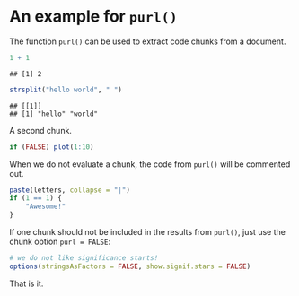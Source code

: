# An example for `purl()`

The function `purl()` can be used to extract code chunks from a document.


```r
1 + 1
```

```
## [1] 2
```

```r
strsplit("hello world", " ")
```

```
## [[1]]
## [1] "hello" "world"
```

A second chunk.


```r
if (FALSE) plot(1:10)
```

When we do not evaluate a chunk, the code from `purl()` will be commented out.


```r
paste(letters, collapse = "|")
if (1 == 1) {
    "Awesome!"
}
```

If one chunk should not be included in the results from `purl()`, just use the chunk option `purl = FALSE`:


```r
# we do not like significance starts!
options(stringsAsFactors = FALSE, show.signif.stars = FALSE)
```

That is it.
